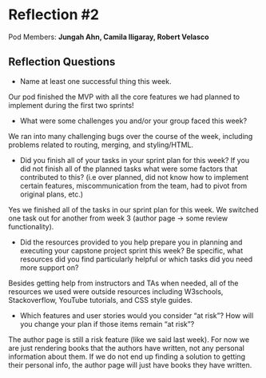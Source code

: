 # Reflection #2

Pod Members: **Jungah Ahn, Camila Iligaray, Robert Velasco**

## Reflection Questions

* Name at least one successful thing this week.

Our pod finished the MVP with all the core features we had planned to implement during the first two sprints! 

* What were some challenges you and/or your group faced this week?

We ran into many challenging bugs over the course of the week, including problems related to routing, merging, and styling/HTML.

* Did you finish all of your tasks in your sprint plan for this week? If you did not finish all of the planned tasks what were some factors that contributed to this?  (i.e over planned, did not know how to implement certain features, miscommunication from the team, had to pivot from original plans, etc.)

Yes we finished all of the tasks in our sprint plan for this week. We switched one task out for another from week 3 (author page -> some review functionality).

* Did the resources provided to you help prepare you in planning and executing your capstone project sprint this week? Be specific, what resources did you find particularly helpful or which tasks did you need more support on?

Besides getting help from instructors and TAs when needed, all of the resources we used were outside resources including W3schools, Stackoverflow, YouTube tutorials, and CSS style guides. 

* Which features and user stories would you consider “at risk”? How will you change your plan if those items remain “at risk”?

The author page is still a risk feature (like we said last week). For now we are just rendering books that the authors have written, not any personal information about them. If we do not end up finding a solution to getting their personal info, the author page will just have books they have written. 
